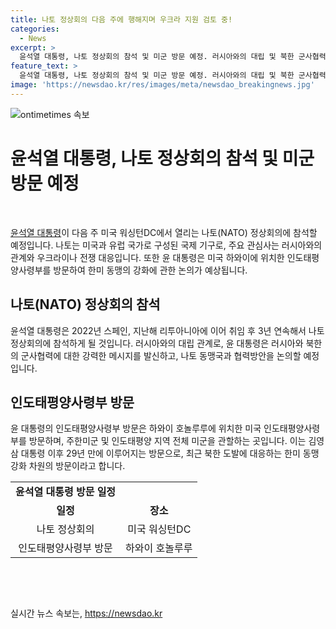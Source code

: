 ```yaml
---
title: 나토 정상회의 다음 주에 행해지며 우크라 지원 검토 중!
categories:
  - News
excerpt: >
  윤석열 대통령, 나토 정상회의 참석 및 미군 방문 예정. 러시아와의 대립 및 북한 군사협력 대응에 관심. 나토 동맹국과 협력방안 논의 예정. 미군 방문으로 한미 동맹 강화에 주목. (150자)
feature_text: >
  윤석열 대통령, 나토 정상회의 참석 및 미군 방문 예정. 러시아와의 대립 및 북한 군사협력 대응에 관심. 나토 동맹국과 협력방안 논의 예정. 미군 방문으로 한미 동맹 강화에 주목. (150자)
image: 'https://newsdao.kr/res/images/meta/newsdao_breakingnews.jpg'
---
```


<p><img src="https://newsdao.kr/res/images/meta/newsdao_breakingnews.jpg" alt="ontimetimes 속보" /></p>

<h1 data-ke-size="size26">윤석열 대통령, 나토 정상회의 참석 및 미군 방문 예정</h1>

<p data-ke-size="size16">&nbsp;</p>

<p data-ke-size="size16"><a href="https://kr.wikitree.com/" target="_blank">윤석열 대통령</a>이 다음 주 미국 워싱턴DC에서 열리는 나토(NATO) 정상회의에 참석할 예정입니다. 나토는 미국과 유럽 국가로 구성된 국제 기구로, 주요 관심사는 러시아와의 관계와 우크라이나 전쟁 대응입니다. 또한 윤 대통령은 미국 하와이에 위치한 인도태평양사령부를 방문하여 한미 동맹의 강화에 관한 논의가 예상됩니다.</p>

<h2 data-ke-size="size26">나토(NATO) 정상회의 참석</h2>

<p data-ke-size="size16">윤석열 대통령은 2022년 스페인, 지난해 리투아니아에 이어 취임 후 3년 연속해서 나토 정상회의에 참석하게 될 것입니다. 러시아와의 대립 관계로, 윤 대통령은 러시아와 북한의 군사협력에 대한 강력한 메시지를 발신하고, 나토 동맹국과 협력방안을 논의할 예정입니다.</p>

<h2 data-ke-size="size26">인도태평양사령부 방문</h2>

<p data-ke-size="size16">윤 대통령의 인도태평양사령부 방문은 하와이 호놀루루에 위치한 미국 인도태평양사령부를 방문하며, 주한미군 및 인도태평양 지역 전체 미군을 관할하는 곳입니다. 이는 김영삼 대통령 이후 29년 만에 이루어지는 방문으로, 최근 북한 도발에 대응하는 한미 동맹 강화 차원의 방문이라고 합니다.</p>

<div>
   <table>
      <tbody>
         <tr>
            <td style="text-align: center; height: 17px;"><b>윤석열 대통령 방문 일정</b></td>
         </tr>
         <tr>
            <td style="text-align: center; height: 17px;"><b>일정</b></td>
            <td style="text-align: center; height: 17px;"><b>장소</b></td>
         </tr>
         <tr>
            <td style="text-align: center; height: 17px;">나토 정상회의</td>
            <td style="text-align: center; height: 17px;">미국 워싱턴DC</td>
         </tr>
         <tr>
            <td style="text-align: center; height: 17px;">인도태평양사령부 방문</td>
            <td style="text-align: center; height: 17px;">하와이 호놀루루</td>
         </tr>
      </tbody>
   </table>
</div>

<p data-ke-size="size16">&nbsp;</p>

<p data-ke-size="size16">&nbsp;</p>
실시간 뉴스 속보는, <a href="https://newsdao.kr" rel="dofollow">https://newsdao.kr</a>


